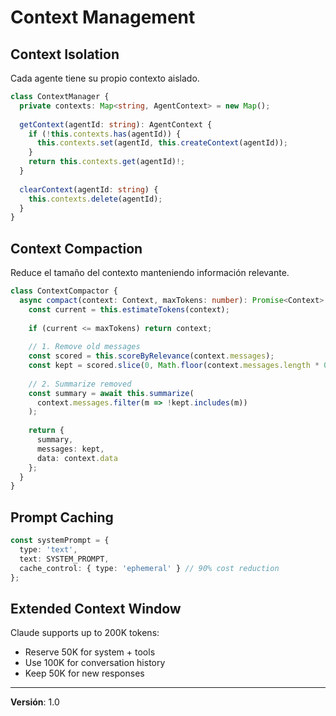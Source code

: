 # Context Management

## Context Isolation

Cada agente tiene su propio contexto aislado.

```typescript
class ContextManager {
  private contexts: Map<string, AgentContext> = new Map();
  
  getContext(agentId: string): AgentContext {
    if (!this.contexts.has(agentId)) {
      this.contexts.set(agentId, this.createContext(agentId));
    }
    return this.contexts.get(agentId)!;
  }
  
  clearContext(agentId: string) {
    this.contexts.delete(agentId);
  }
}
```

## Context Compaction

Reduce el tamaño del contexto manteniendo información relevante.

```typescript
class ContextCompactor {
  async compact(context: Context, maxTokens: number): Promise<Context> {
    const current = this.estimateTokens(context);
    
    if (current <= maxTokens) return context;
    
    // 1. Remove old messages
    const scored = this.scoreByRelevance(context.messages);
    const kept = scored.slice(0, Math.floor(context.messages.length * 0.7));
    
    // 2. Summarize removed
    const summary = await this.summarize(
      context.messages.filter(m => !kept.includes(m))
    );
    
    return {
      summary,
      messages: kept,
      data: context.data
    };
  }
}
```

## Prompt Caching

```typescript
const systemPrompt = {
  type: 'text',
  text: SYSTEM_PROMPT,
  cache_control: { type: 'ephemeral' } // 90% cost reduction
};
```

## Extended Context Window

Claude supports up to 200K tokens:
- Reserve 50K for system + tools
- Use 100K for conversation history
- Keep 50K for new responses

---

**Versión**: 1.0
